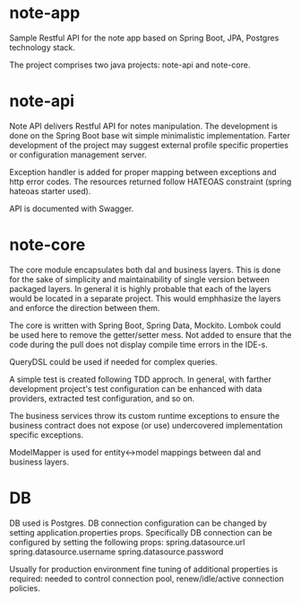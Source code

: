 # note-app
Sample Restful API for the note app based on Spring Boot, JPA, Postgres technology stack.

The project comprises two java projects: note-api and note-core.

# note-api
Note API delivers Restful API for notes manipulation. The development is done on the Spring Boot base wit simple minimalistic implementation. Farter development of the project may suggest external profile specific properties or configuration management server.

Exception handler is added for proper mapping between exceptions and http error codes.
The resources returned follow HATEOAS constraint (spring hateoas starter used).

API is documented with Swagger.

# note-core
The core module encapsulates both dal and business layers. This is done for the sake of simplicity and maintainability of single version between packaged layers. In general it is highly probable that each of the layers would be located in a separate project. This would emphhasize the layers and enforce the direction between them.

The core is written with Spring Boot, Spring Data, Mockito.
Lombok could be used here to remove the getter/setter mess. Not added to ensure that the code  during the pull does not display compile time errors in the IDE-s.

QueryDSL could be used if needed for complex queries.

A simple test is created following TDD approch. In general, with farther development project's test configuration can be enhanced with data providers, extracted test configuration, and so on.

The business services throw its custom runtime exceptions to ensure the business contract does not expose (or use) undercovered implementation specific exceptions.

ModelMapper is used for entity<->model mappings between dal and business layers.


# DB
DB used is Postgres. DB connection configuration can be changed by setting application.properties props.
Specifically DB connection can be configured by setting the following props:
spring.datasource.url
spring.datasource.username
spring.datasource.password

Usually for production environment fine tuning of additional properties is required: needed to control connection pool, renew/idle/active connection policies.



